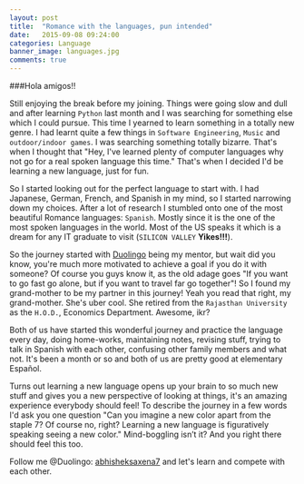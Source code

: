 ```yaml
---
layout: post
title:  "Romance with the languages, pun intended"
date:   2015-09-08 09:24:00
categories: Language
banner_image: languages.jpg
comments: true
---
```


###Hola amigos!!

Still enjoying the break before my joining. Things were going slow and dull and after learning `Python` last month and I was searching for something else which I could pursue.
This time I yearned to learn something in a totally new genre. I had learnt quite a few things in `Software Engineering`, `Music` and `outdoor/indoor games`. I was searching something totally bizarre. That's when I thought that "Hey, I've learned plenty of computer languages why not go for a real spoken language this time." That's when I decided I'd be learning a new language, just for fun.

So I started looking out for the perfect language to start with. I had Japanese, German, French, and Spanish in my mind, so I started narrowing down my choices.
After a lot of research I stumbled onto one of the most beautiful Romance languages: `Spanish`. Mostly since it is the one of the most spoken languages in the world. Most of the US speaks it which is a dream for any IT graduate to visit (`SILICON VALLEY` **Yikes!!!**).

So the journey started with [Duolingo][dl] being my mentor, but wait did you know, you're much more motivated to achieve a goal if you do it with someone?
Of course you guys know it, as the old adage goes "If you want to go fast go alone, but if you want to travel far go together"! So I found my grand-mother to be my partner in this journey! Yeah you read that right, my grand-mother. She's uber cool. She retired from the `Rajasthan University` as the `H.O.D.`, Economics Department. Awesome, ikr?

Both of us have started this wonderful journey and practice the language every day, doing home-works, maintaining notes, revising stuff, trying to talk in Spanish with each other, confusing other family members and what not. It's been a month or so and both of us are pretty good at elementary Español.

Turns out learning a new language opens up your brain to so much new stuff and gives you a new perspective of looking at things, it's an amazing experience everybody should feel!
To describe the journey in a few words I'd ask you one question "Can you imagine a new color apart from the staple 7? Of course no, right? Learning a new language is figuratively speaking seeing a new color." Mind-boggling isn’t it? And you right there should feel this too.

Follow me @Duolingo: [abhisheksaxena7][du] and let's learn and compete with each other.

[dl]: https://www.duolingo.com/
[du]: https://www.duolingo.com/abhisheksaxena7